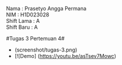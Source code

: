 Nama : Prasetyo Angga Permana<br>
NIM : H1D023028<br>
Shift Lama : A<br>
Shift Baru : A<br>

#Tugas 3 Pertemuan 4#
- (screenshot/tugas-3.png)
- [![Demo] (https://youtu.be/asTsev7Mowc)


